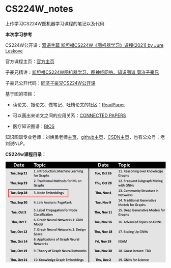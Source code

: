 # CS224W_notes

上传学习CS224W图机器学习课程的笔记以及代码

**本次学习参考**

CS224W公开课：[双语字幕 斯坦福CS224W《图机器学习》课程(2021) by Jure Leskove](https://www.bilibili.com/video/BV1RZ4y1c7Co?vd_source=55755af81e9ec7ae17d639fb86860235)

官方课程主页：[官方主页](https://web.stanford.edu/class/cs224w)

子豪兄精讲：[斯坦福CS224W图机器学习、图神经网络、知识图谱 同济子豪兄](https://www.bilibili.com/video/BV1pR4y1S7GA?vd_source=55755af81e9ec7ae17d639fb86860235)

子豪兄公开代码：[同济子豪兄CS224W公开课](https://github.com/TommyZihao/zihao_course/tree/main/CS224W)

基于图的项目：

- 读论文、搜论文、做笔记、吐槽论文的社区：[ReadPaper](https://readpaper.com/)

- 可以画出来论文之间的应用关系：[CONNECTED PAPERS](https://www.connectedpapers.com/)

- 医疗知识图谱：[BIOS](https://bios.idea.edu.cn/)

知识图谱专业老师：刘焕勇老师[主页](https://liuhuanyong.github.io/)，[github主页](https://github.com/liuhuanyong)，[CSDN主页](https://blog.csdn.net/lhy2014)，也有公众号：老刘说NLP。

**CS224w课程目录：**

<img src="./images/image-20230214121320067.png" alt="image-20230214121320067" style="zoom:80%;margin-left:0px;" />

